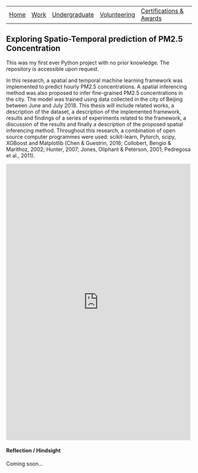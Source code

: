|                           |                                     |                                   |                           |                           |
|:--------------------------|:------------------------------------|:----------------------------------|:--------------------------|:--------------------------|
| [Home](../)               | [Work](../professional/)            | [Undergraduate](../undergraduate/)| [Volunteering](../volunteering/)  | [Certifications & Awards](../certifications/)|

## Exploring Spatio-Temporal prediction of PM2.5 Concentration

This was my first ever Python project with no prior knowledge. The repository is accessible upon request.

In this research, a spatial and temporal machine learning framework was implemented to predict hourly PM2.5 concentrations. A spatial inferencing method was also proposed to infer fine-grained PM2.5 concentrations in the city. The model was trained using data collected in the city of Beijing between June and July 2018. This thesis will include related works, a description of the dataset, a description of the implemented framework, results and findings of a series of experiments related to the framework, a discussion of the results and finally a description of the proposed spatial inferencing method. Throughout this research, a combination of open source computer programmes were used: scikit-learn, Pytorch, scipy, XGBoost and Matplotlib (Chen & Guestrin, 2016; Collobert, Bengio & Marithoz, 2002; Hunter, 2007; Jones, Oliphant & Peterson, 2001; Pedregosa et al., 2011).

<embed src="https://github.com/sherlynn-wong/sherlynn-wong.github.io/assets/docs/fyp-poster.pdf" width="500" height="750" type="application/pdf">

#### Reflection / Hindsight

Coming soon...
